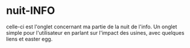 # nuit-INFO
celle-ci est l'onglet concernant ma partie de la nuit de l'info. Un onglet simple pour l'utilisateur en parlant sur l'impact des usines, avec quelques liens et easter egg.

